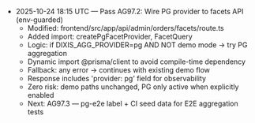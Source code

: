 - 2025-10-24 18:15 UTC — Pass AG97.2: Wire PG provider to facets API (env-guarded)
  - Modified: frontend/src/app/api/admin/orders/facets/route.ts
  - Added import: createPgFacetProvider, FacetQuery
  - Logic: if DIXIS_AGG_PROVIDER=pg AND NOT demo mode → try PG aggregation
  - Dynamic import @prisma/client to avoid compile-time dependency
  - Fallback: any error → continues with existing demo flow
  - Response includes 'provider: pg' field for observability
  - Zero risk: demo paths unchanged, PG only active when explicitly enabled
  - Next: AG97.3 — pg-e2e label + CI seed data for E2E aggregation tests
